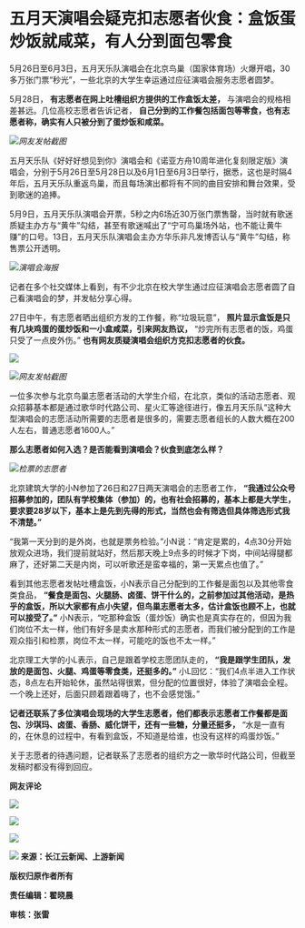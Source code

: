 # 五月天演唱会疑克扣志愿者伙食：盒饭蛋炒饭就咸菜，有人分到面包零食

5月26日至6月3日，五月天乐队演唱会在北京鸟巢（国家体育场）火爆开唱，30多万张门票“秒光”，一些北京的大学生幸运通过应征演唱会服务志愿者圆梦。

5月28日， **有志愿者在网上吐槽组织方提供的工作盒饭太差，** 与演唱会的规格相差甚远。几位高校志愿者告诉记者，
**自己分到的工作餐包括面包等零食，也有志愿者称，确实有人只被分到了蛋炒饭和咸菜。**

![](https://inews.gtimg.com/om_bt/OJjn2L4WNhq8mFBdFc5i9YyLZdYtGNLX1rCbCQBm_y5nYAA/1000)_网友发帖截图_

五月天乐队《好好好想见到你》演唱会和《诺亚方舟10周年进化复刻限定版》演唱会，分别于5月26日至5月28日以及6月1日至6月3日举行，据悉，这也是时隔4年后，五月天乐队重返鸟巢，而且每场演出都将有不同的曲目安排和舞台效果，受到歌迷的追捧。

5月9日，五月天乐队演唱会开票，5秒之内6场近30万张门票售罄，当时就有歌迷质疑主办方与“黄牛”勾结，甚至有歌迷喊出了“宁可鸟巢场外站，也不能让黄牛赚”的口号。13日，五月天乐队演唱会主办方华乐非凡发博否认与“黄牛”勾结，称售票公开透明。

![](https://inews.gtimg.com/om_bt/OVvW8oDV1DiwuAKdmMW7xdSMWU4VNUXPjK3s-V_Nq7Z0QAA/1000)_演唱会海报_

记者在多个社交媒体上看到，有不少北京在校大学生通过应征演唱会志愿者圆了自己看演唱会的梦，并发帖分享心得。

27日中午，有志愿者晒出组织方发的工作餐，称“垃圾玩意”， **照片显示盒饭是只有几块鸡蛋的蛋炒饭和一小盒咸菜，引来网友热议，**
“炒完所有志愿者的饭，鸡蛋只受了一点皮外伤。” **也有网友质疑演唱会组织方克扣志愿者的伙食。**

![](https://inews.gtimg.com/om_bt/O9v6480Dd8vWiAI6DedxTK4o7-Qg9SEmY9pHheMV4fdEgAA/1000)

![](https://inews.gtimg.com/om_bt/OZQZJ0An9E5FwAPLOQRX985mJ8khshKCyI7Z8vEk3uiocAA/1000)_网友发帖截图_

一位多次参与北京鸟巢志愿者活动的大学生介绍，在北京，类似的活动志愿者、观众招募基本都是通过歌华时代路公司、星火汇等途径进行，像五月天乐队“这种大型演唱会的志愿活动所需要的志愿者是很多的，需要志愿者组长的人数大概在200人左右，普通志愿者1600人。”

**那么志愿者如何入选？是否能看到演唱会？伙食到底怎么样？**

![](https://inews.gtimg.com/om_bt/OEaaOTBLJzztm4gBaYJfXL4xSEZjIDznGbfFEMoiqlmYQAA/1000)_检票的志愿者_

北京建筑大学的小N参加了26日和27日两天演唱会的志愿者工作，
**“我通过公众号招募参加的，团队有学校集体（参加）的，也有社会招募的，基本上都是大学生，要求要28岁以下，基本上是先到先得的形式，当然也会有筛选但具体筛选形式我不清楚。”**

“我第一天分到的是外岗，也就是票务检验。”小N说：“肯定是累的，4点30分开始放观众进场，我们提前就站好，然后那天晚上9点多的时候才下岗，中间站得腿都麻了，还好第二天是内岗，可以听歌还是蛮幸福的，第一天累点也值了。”

看到其他志愿者发帖吐槽盒饭，小N表示自己分配到的工作餐是面包以及其他零食类食品，
**“餐食是面包、火腿肠、卤蛋、饼干什么的，之前参加过其他活动，是热乎的盒饭，所以大家都有点小失望，但鸟巢志愿者太多，估计盒饭也顾不上，也就可以接受了。”**
小N表示，“吃那种盒饭（蛋炒饭）确实也是真实存在的，但因为我们岗位不太一样，他们有好多是卖水那种形式的志愿者，而我们被分配到的工作是观众指引和检票，岗位不太一样，可能吃的饭也不太一样。”

北京理工大学的小L表示，自己是跟着学校志愿团队走的， **“我是跟学生团队，发放的是面包、火腿、鸡蛋等零食类，还挺多的。”**
小L回忆：“我们4点半进入工作状态，8点左右开始轮休，虽然站得很累，但分配的位置很好，体验了演唱会全程。一个晚上还好，后面只顾着跟着嗨了，也不会感觉饿。”

**记者还联系了多位演唱会现场的大学生志愿者，他们都表示志愿者工作餐都是面包、沙琪玛、卤蛋、香肠、威化饼干，还有一些糖，分量还挺多，**
“水是一直有的，在休息的过程中，有看到盒饭，不知道是给谁，也没有这样的鸡蛋炒饭。”

关于志愿者的待遇问题，记者联系了志愿者的组织方之一歌华时代路公司，但截至发稿时都没有得到回应。

**网友评论**

![](https://inews.gtimg.com/om_bt/OVpz4LBE3R6In5nsMPsYd_ojRka8bydWO0yh42lWfZitwAA/1000)

![](https://inews.gtimg.com/om_bt/O3xakGLmJgD2aP3dvp_zzNMGRn8Do8jxo6fXFpVbftm7wAA/1000)

![](https://inews.gtimg.com/om_bt/OsHtBimvzLKx4RRLeLmGYWzzB8jqLOnF_D9s7mKsgxe-wAA/1000)

![](https://inews.gtimg.com/om_bt/OvlYmG67rrWeZR1t1rgOKon3Gx4qgcrqaXBUoDqJd5jqAAA/1000)
**来源：长江云新闻、上游新闻**

**版权归原作者所有**

**责任编辑：翟晓晨**

**审核：张雷**

